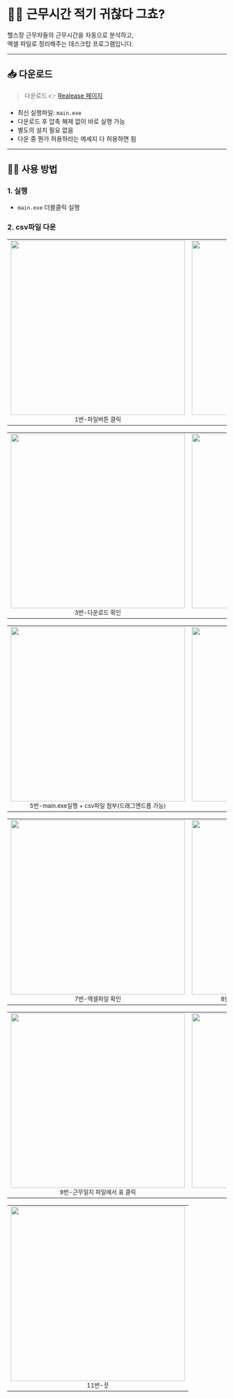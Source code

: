 # 🏋️‍♂️ 근무시간 적기 귀찮다 그쵸?

헬스장 근무자들의 근무시간을 자동으로 분석하고,  
엑셀 파일로 정리해주는 데스크탑 프로그램입니다.

---

## 📥 다운로드

> 다운로드 👉 [Realease 페이지](https://github.com/hyuckjoon9/school-gym/releases/tag/v2.0.0)

- 최신 실행파일: `main.exe`
- 다운로드 후 압축 해제 없이 바로 실행 가능
- 별도의 설치 필요 없음
- 다운 중 뭔가 허용하라는 메세지 다 허용하면 됨

---

## 🧑‍💼 사용 방법

### 1. 실행

- `main.exe` 더블클릭 실행

### 2. csv파일 다운
<table align="center">
  <tr>
    <td align="center">
      <img src="https://github.com/user-attachments/assets/47ce96b1-baa5-4c58-8dae-3b10d1b7bc5a" width="400"/><br/>
      <sub>1번-파일버튼 클릭</sub>
    </td>
    <td align="center">
      <img src="https://github.com/user-attachments/assets/d915ba1c-7244-4b1b-b943-eae17cf619db" width="400"/><br/>
      <sub>2번-.csv파일로 다운</sub>
    </td>
  </tr>
</table>

<table align="center">
  <tr>
    <td align="center">
      <img src="https://github.com/user-attachments/assets/58fe5979-c8b0-4bdf-a978-6a2cda377fa3" width="400"/><br/>
      <sub>3번-다운로드 확인</sub>
    </td>
    <td align="center">
      <img src="https://github.com/user-attachments/assets/0be65c49-6a0f-40cc-82a3-7550c4edaf78" width="400"/><br/>
      <sub>4번-main.exe랑 같은 폴더에 넣기</sub>
    </td>
  </tr>
</table>

<table align="center">
  <tr>
    <td align="center">
      <img src="https://github.com/user-attachments/assets/f79847f7-e800-461e-b891-8462c8b7bf3f" width="400"/><br/>
      <sub>5번-main.exe실행 + csv파일 첨부(드래그앤드롭 가능)</sub>
    </td>
    <td align="center">
      <img src="https://github.com/user-attachments/assets/07fe16dd-630a-4f56-8e72-f94a6e9d973f" width="400"/><br/>
      <sub>6번-엑셀로 저장 클릭</sub>
    </td>
  </tr>
</table>

<table align="center">
  <tr>
    <td align="center">
      <img src="https://github.com/user-attachments/assets/8a2e5937-6fe3-43f6-ac6f-7f3051543847" width="400"/><br/>
      <sub>7번-엑셀파일 확인</sub>
    </td>
    <td align="center">
      <img src="https://github.com/user-attachments/assets/19b5abc0-cb36-49d5-8a59-b1e237fe49f0" width="400"/><br/>
      <sub>8번-A~D열까지 드래그 + 폰트 굴림으로 바꾸기</sub>
    </td>
  </tr>
</table>

<table align="center">
  <tr>
    <td align="center">
      <img src="https://github.com/user-attachments/assets/1796357f-99b8-4ba9-a974-e27a8ab3dc32" width="400"/><br/>
      <sub>9번-근무일지 파일에서 표 클릭</sub>
    </td>
    <td align="center">
      <img src="https://github.com/user-attachments/assets/5b8de8a9-2f11-4df5-8ff6-7095bebf1318" width="400"/><br/>
      <sub>10번-내용만 덮어쓰기로 복붙</sub>
    </td>
  </tr>
</table>

<table align="center">
  <tr>
    <td align="center">
      <img src="https://github.com/user-attachments/assets/bee50699-e5f0-443a-b7be-727f66b01a83" width="400"/><br/>
      <sub>11번-끗</sub>
    </td>
  </tr>
</table>
